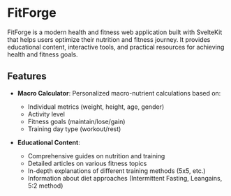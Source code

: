 # FitForge

FitForge is a modern health and fitness web application built with
SvelteKit that helps users optimize their nutrition and fitness
journey. It provides educational content, interactive tools, and
practical resources for achieving health and fitness goals.

## Features

- **Macro Calculator**: Personalized macro-nutrient calculations based
  on:

  - Individual metrics (weight, height, age, gender)
  - Activity level
  - Fitness goals (maintain/lose/gain)
  - Training day type (workout/rest)

- **Educational Content**:
  - Comprehensive guides on nutrition and training
  - Detailed articles on various fitness topics
  - In-depth explanations of different training methods (5x5, etc.)
  - Information about diet approaches (Intermittent Fasting,
    Leangains, 5:2 method)
